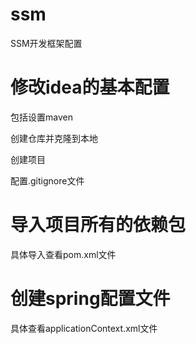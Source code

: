# ssm

SSM开发框架配置

# 修改idea的基本配置

包括设置maven

创建仓库并克隆到本地

创建项目

配置.gitignore文件

# 导入项目所有的依赖包

具体导入查看pom.xml文件

# 创建spring配置文件

具体查看applicationContext.xml文件

